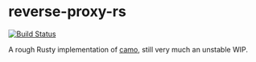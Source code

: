 # reverse-proxy-rs

[![Build Status](https://travis-ci.org/stanistan/reverse-proxy-rs.svg?branch=master)](https://travis-ci.org/stanistan/reverse-proxy-rs)

A rough Rusty implementation of [camo](https://github.com/atmos/camo), still very much an
unstable WIP.
